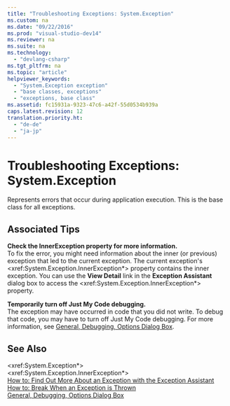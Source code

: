 ```yaml
---
title: "Troubleshooting Exceptions: System.Exception"
ms.custom: na
ms.date: "09/22/2016"
ms.prod: "visual-studio-dev14"
ms.reviewer: na
ms.suite: na
ms.technology: 
  - "devlang-csharp"
ms.tgt_pltfrm: na
ms.topic: "article"
helpviewer_keywords: 
  - "System.Exception exception"
  - "base classes, exceptions"
  - "exceptions, base class"
ms.assetid: fc15931a-9323-47c6-a42f-55d0534b939a
caps.latest.revision: 12
translation.priority.ht: 
  - "de-de"
  - "ja-jp"
---
```

# Troubleshooting Exceptions: System.Exception
Represents errors that occur during application execution. This is the base class for all exceptions.  
  
## Associated Tips  
 **Check the InnerException property for more information.**  
 To fix the error, you might need information about the inner (or previous) exception that led to the current exception. The current exception's \<xref:System.Exception.InnerException*> property contains the inner exception. You can use the **View Detail** link in the **Exception Assistant** dialog box to access the \<xref:System.Exception.InnerException*> property.  
  
 **Temporarily turn off Just My Code debugging.**  
 The exception may have occurred in code that you did not write. To debug that code, you may have to turn off Just My Code debugging. For more information, see [General, Debugging, Options Dialog Box](../vs140/general--debugging--options-dialog-box.md).  
  
## See Also  
 \<xref:System.Exception*>   
 \<xref:System.Exception.InnerException*>   
 [How to: Find Out More About an Exception with the Exception Assistant](../vs140/how-to--use-the-exception-assistant.md)   
 [How to: Break When an Exception is Thrown](../vs140/how-to--break-when-an-exception-is-thrown.md)   
 [General, Debugging, Options Dialog Box](../vs140/general--debugging--options-dialog-box.md)